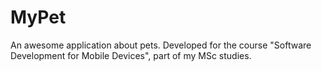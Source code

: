 # MyPet

An awesome application about pets.
Developed for the course "Software Development for Mobile Devices", part of my MSc studies.
